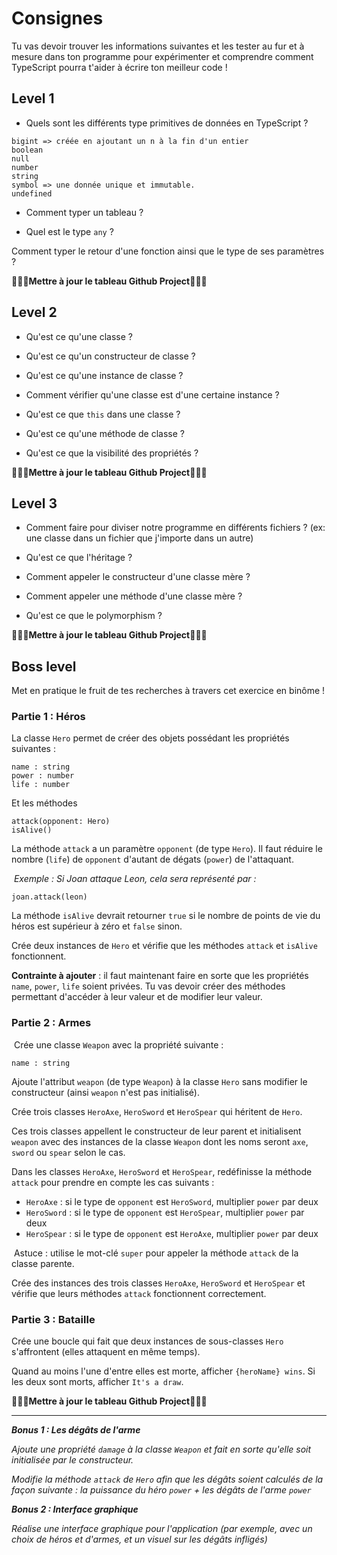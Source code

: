
# Consignes

Tu vas devoir trouver les informations suivantes et les tester au fur et à mesure dans ton programme pour expérimenter et comprendre comment TypeScript pourra t'aider à écrire ton meilleur code !

## Level 1

- Quels sont les différents type primitives de données en TypeScript ? 
```
bigint => créée en ajoutant un n à la fin d'un entier
boolean
null
number
string
symbol => une donnée unique et immutable.
undefined
```

- Comment typer un tableau ? 

<!-- Exemple d'un tableau de nombres
let nombres: number[] = [1, 2, 3, 4, 5];
console.log(nombres );

Exemple d'un tableau de chaînes de caractères
let mots: string[] = ["Bonjour", "Monde"];
console.log(mots);

Exemple d'un tableau mixte de nombres et de chaînes de caractères
let mixte: (number | string)[] = [1, "deux", 3, "quatre"];
console.log(mixte); -->


- Quel est le type `any` ?

<!-- let variable: any;

variable = 10; variable peut contenir un nombre
console.log(variable);
variable = "Bonjour"; mais aussi une chaîne de caractères
console.log(variable);
variable = true; voir même une valeur booléenne... en gros c'est un fourre tout lol
console.log(variable); -->

Comment typer le retour d'une fonction ainsi que le type de ses paramètres ?

<!-- Typage du retour de la fonction :
function addition(a: number, b: number): number {
  return a + b;
}
console.log(addition(5,10));
Typage des paramèt+-+res de la fonction :
function afficherMessage(nom: string, age: number): void {
    la fonction afficherMessage prend deux paramètres : string et number. La fonction ne renvoie rien, d'où l'utilisation du type void.
  console.log(`Bonjour, je m'appelle ${nom} et j'ai ${age} ans.`);
} -->

**🎉🎉🎉Mettre à jour le tableau Github Project🎉🎉🎉**

## Level 2

- Qu'est ce qu'une classe ? 
<!-- Chaque objet doit être créé par une classe. Celle-ci peut être comparée à une notice de fabrication qui contient l’ensemble des informations nécessaires à la création d’un objet.
En réalité, les classes sont juste des fonctions spéciales. Ainsi, les classes sont définies de la même façon que les fonctions : par déclaration, ou par expression.  -->

- Qu'est ce qu'un constructeur de classe ? 
<!-- Le constructeur est une méthode spéciale de la classe, utilisée pour créer des objets et initialiser les valeurs des propriétés (field).
class Person {
    name: string;
    gender: string;
    country: string;

    constructor(n: string, g: string, c: string) {
        this.name = n;
        this.gender = g;
        this.country = c;
    }
    // A Method
    selfIntroduce(): void {
        console.log(`Hi, My name is ${this.name}, from ${this.country}`);
    }
} -->
- Qu'est ce qu'une instance de classe ?

<!-- Il s'agit d'un objet constituant un exemplaire de la classe, avec un comportement et un état, tous deux définis par la classe. -->

- Comment vérifier qu'une classe est d'une certaine instance ?

<!-- console.log(user instanceof(Person)); -->

- Qu'est ce que `this` dans une classe ?

<!-- C'est un mot clef qui permet d'accéder aux attributs et (méthodes ?) de l'instance actuelle de la classe. -->

- Qu'est ce qu'une méthode de classe ? 

<!-- C'est une fonction définie à l'intérieur d'une classe en programation orientée objet. Elle représente un comportement ou une action que la classe peut effectuer. -->

- Qu'est ce que la visibilité des propriétés ? 

<!-- La visibilité des propriétés d'une classe définit l'accès et la portée de ces propriétés depuis d'autres parties du code. En TypeScript, il existe trois types de visibilité pour les propriétés d'une classe : public, private et protected.  
-Public c'est le niveau de visibilité par défaut. Les propriétés sont accèssible à partir de n'importe quelle partie du code.
-private : Les propriétés marquées comme private ne sont accessibles qu'à l'intérieur de la classe où elles sont déclarées. Elles ne peuvent pas être accédées ou modifiées en dehors de la classe.  
-protected : Les propriétés marquées comme protected sont similaires aux propriétés private, mais elles sont également accessibles dans les classes dérivées (sous-classes). Elles ne peuvent pas être accédées en dehors de la classe ou des classes dérivées. -->

**🎉🎉🎉Mettre à jour le tableau Github Project🎉🎉🎉**

## Level 3

- Comment faire pour diviser notre programme en différents fichiers ? (ex: une classe dans un fichier que j'importe dans un autre) 

<!-- On peut declarer les classes dans differents fichiers ts. Et utiliser import et export pour les utiliser dans un fichier different de celui de sa declaration. 
export let tab : number[] = [ 1, 2, 3, 4];
import {tab} from "./main"
console.log("tab est de type, " ,typeof tab);-->

- Qu'est ce que l'héritage ? 

<!-- L'héritage est un aspect de la programmation orienté objet, qui permet à un programme de créer une nouvelle classe à partir d'une classe existante. C'est un mécanisme qui acquiert les propriétés et les comportements d'une classe à partir d'une autre classe. En TypeScript, une classe peut donc hériter d’une autre via le mot-clé extends.
Le mot clef "super" permet de rappeler les propriétés de la classe mère lors de la création d'une classe dérivée. -->

<!-- class Person {
    name: string;
    gender: string;
    country: string;

    constructor(n: string, g: string, c: string) {
        this.name = n;
        this.gender = g;
        this.country = c;
    }
    selfIntroduce(): void {
        console.log(`Hi, My name is ${this.name}, from ${this.country}`);        
    }    
}

class Joueur extends Person {
  console: string;
  constructor(n: string, g: string, c: string, d: string){
    super (n, g,c);
    this.console = d;
  }
}

const billy = new Joueur("billy", "male", "france", "nintendo")
console.log(billy.selfIntroduce()); -->


- Comment appeler le constructeur d'une classe mère ? 

<!-- Avec super -->

- Comment appeler une méthode d'une classe mère ? 

<!-- const billy = new Joueur("billy", "male", "france", "nintendo")
console.log(billy.selfIntroduce()); -->


- Qu'est ce que le polymorphism ? 



**🎉🎉🎉Mettre à jour le tableau Github Project🎉🎉🎉**

## Boss level 

Met en pratique le fruit de tes recherches à travers cet exercice en binôme !
### Partie 1 : Héros

La classe `Hero` permet de créer des objets possédant les propriétés suivantes :

    name : string
    power : number
    life : number

​Et les méthodes

    attack(opponent: Hero)
    isAlive()

​La méthode `attack` a un paramètre `opponent` (de type `Hero`). Il faut réduire le nombre (`life`) de `opponent` d'autant de dégats (`power`) de l'attaquant.

​
*Exemple : Si Joan attaque Leon, cela sera représenté par :*

    joan.attack(leon)

​La méthode `isAlive` devrait retourner `true` si le nombre de points de vie du héros est supérieur à zéro et `false` sinon.

Crée deux instances de `Hero` et vérifie que les méthodes `attack` et `isAlive` fonctionnent.

**Contrainte à ajouter** : il faut maintenant faire en sorte que les propriétés `name`, `power`, `life` soient privées. Tu vas devoir créer des méthodes permettant d'accéder à leur valeur et de modifier leur valeur.

### Partie 2 : Armes
​
Crée une classe `Weapon` avec la propriété suivante :

    name : string

Ajoute l'attribut `weapon` (de type `Weapon`) à la classe `Hero` sans modifier le constructeur (ainsi `weapon` n'est pas initialisé).

Crée trois classes `HeroAxe`, `HeroSword` et `HeroSpear` qui héritent de `Hero`.

Ces trois classes appellent le constructeur de leur parent et initialisent `weapon` avec des instances de la classe `Weapon` dont les noms seront `axe`, `sword` ou `spear` selon le cas.

Dans les classes `HeroAxe`, `HeroSword` et `HeroSpear`, redéfinisse la méthode `attack` pour prendre en compte les cas suivants :

- `HeroAxe` : si le type de `opponent` est `HeroSword`, multiplier `power` par deux
- `HeroSword` : si le type de `opponent` est `HeroSpear`, multiplier `power` par deux
- `HeroSpear` : si le type de `opponent` est `HeroAxe`, multiplier `power` par deux

​
Astuce : utilise le mot-clé `super` pour appeler la méthode `attack` de la classe parente.

Crée des instances des trois classes `HeroAxe`, `HeroSword` et `HeroSpear` et vérifie que leurs méthodes `attack` fonctionnent correctement.
​
### Partie 3 : Bataille

Crée une boucle qui fait que deux instances de sous-classes `Hero` s'affrontent (elles attaquent en même temps).

Quand au moins l'une d'entre elles est morte, afficher `{heroName} wins`. Si les deux sont morts, afficher `It's a draw`.

**🎉🎉🎉Mettre à jour le tableau Github Project🎉🎉🎉**

---

***Bonus 1 : Les dégâts de l'arme***

*Ajoute une propriété `damage` à la classe `Weapon` et fait en sorte qu'elle soit initialisée par le constructeur.*

*Modifie la méthode `attack` de `Hero` afin que les dégâts soient calculés de la façon suivante : la puissance du héro `power` + les dégâts de l'arme `power`*

***Bonus 2 : Interface graphique***

*Réalise une interface graphique pour l'application (par exemple, avec un choix de héros et d'armes, et un visuel sur les dégâts infligés)*

